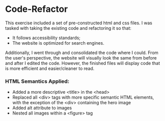 # Code-Refactor

This exercise included a set of pre-constructed html and css files.  I was tasked with taking the existing code and refactoring it so that:
 - It follows accessibility standards;
 - The website is optimized for search engines. 

Additionally, I went through and consolidated the code where I could. From the user's perspective, the website will visually look the same from before and after I edited the code. However, the finished files will display code that is more efficient and easier/cleaner to read.

### HTML Semantics Applied:

 - Added a more descriptive &lt;title&gt; in the &lt;head&gt;
 - Replaced all &lt;div&gt; tags with more specific semantic HTML elements, with the exception of the &lt;div&gt; containing the hero image
 - Added alt attribute to images
 - Nested all images within a &lt;figure&gt; tag